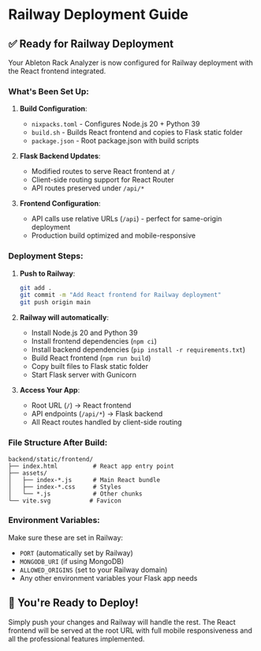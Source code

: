 # Railway Deployment Guide

## ✅ Ready for Railway Deployment

Your Ableton Rack Analyzer is now configured for Railway deployment with the React frontend integrated.

### What's Been Set Up:

1. **Build Configuration**: 
   - `nixpacks.toml` - Configures Node.js 20 + Python 39
   - `build.sh` - Builds React frontend and copies to Flask static folder
   - `package.json` - Root package.json with build scripts

2. **Flask Backend Updates**:
   - Modified routes to serve React frontend at `/`
   - Client-side routing support for React Router
   - API routes preserved under `/api/*`

3. **Frontend Configuration**:
   - API calls use relative URLs (`/api`) - perfect for same-origin deployment
   - Production build optimized and mobile-responsive

### Deployment Steps:

1. **Push to Railway**:
   ```bash
   git add .
   git commit -m "Add React frontend for Railway deployment"
   git push origin main
   ```

2. **Railway will automatically**:
   - Install Node.js 20 and Python 39
   - Install frontend dependencies (`npm ci`)
   - Install backend dependencies (`pip install -r requirements.txt`)
   - Build React frontend (`npm run build`)
   - Copy built files to Flask static folder
   - Start Flask server with Gunicorn

3. **Access Your App**:
   - Root URL (`/`) → React frontend
   - API endpoints (`/api/*`) → Flask backend
   - All React routes handled by client-side routing

### File Structure After Build:
```
backend/static/frontend/
├── index.html          # React app entry point
├── assets/
│   ├── index-*.js      # Main React bundle
│   ├── index-*.css     # Styles
│   └── *.js            # Other chunks
└── vite.svg           # Favicon
```

### Environment Variables:
Make sure these are set in Railway:
- `PORT` (automatically set by Railway)
- `MONGODB_URI` (if using MongoDB)
- `ALLOWED_ORIGINS` (set to your Railway domain)
- Any other environment variables your Flask app needs

## 🚀 You're Ready to Deploy!

Simply push your changes and Railway will handle the rest. The React frontend will be served at the root URL with full mobile responsiveness and all the professional features implemented.